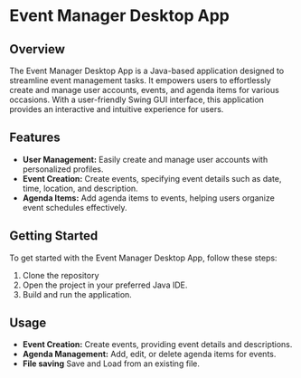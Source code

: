# Event Manager Desktop App

## Overview

The Event Manager Desktop App is a Java-based application designed to streamline event management tasks. It empowers users to effortlessly create and manage user accounts, events, and agenda items for various occasions. With a user-friendly Swing GUI interface, this application provides an interactive and intuitive experience for users.

## Features

- **User Management:** Easily create and manage user accounts with personalized profiles.
- **Event Creation:** Create events, specifying event details such as date, time, location, and description.
- **Agenda Items:** Add agenda items to events, helping users organize event schedules effectively.

## Getting Started

To get started with the Event Manager Desktop App, follow these steps:

1. Clone the repository
2. Open the project in your preferred Java IDE.
3. Build and run the application.

## Usage

- **Event Creation:** Create events, providing event details and descriptions.
- **Agenda Management:** Add, edit, or delete agenda items for events.
- **File saving** Save and Load from an existing file.
